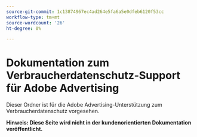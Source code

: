 ```yaml
---
source-git-commit: 1c13874967ec4ad264e5fa6a5e0dfeb6120f53cc
workflow-type: tm+mt
source-wordcount: '26'
ht-degree: 0%

---
```

# Dokumentation zum Verbraucherdatenschutz-Support für Adobe Advertising

Dieser Ordner ist für die Adobe Advertising-Unterstützung zum Verbraucherdatenschutz vorgesehen.

**Hinweis: Diese Seite wird nicht in der kundenorientierten Dokumentation veröffentlicht.**

